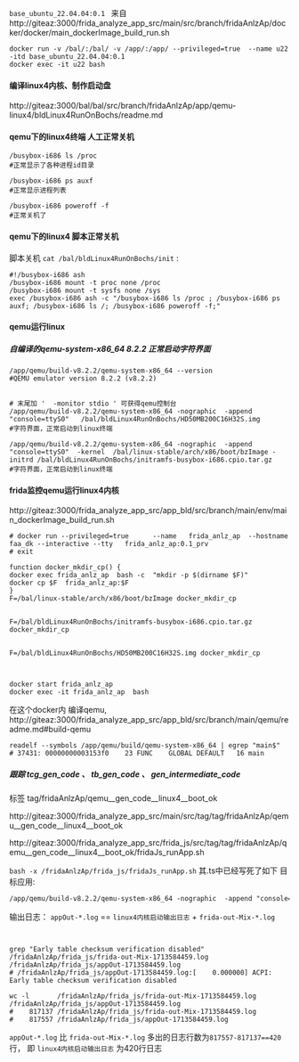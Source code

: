 
```base_ubuntu_22.04.04:0.1 ``` 来自 http://giteaz:3000/frida_analyze_app_src/main/src/branch/fridaAnlzAp/docker/docker/main_dockerImage_build_run.sh

```shell
docker run -v /bal/:/bal/ -v /app/:/app/ --privileged=true  --name u22  -itd base_ubuntu_22.04.04:0.1 
docker exec -it u22 bash
```


#### 编译linux4内核、制作启动盘
http://giteaz:3000/bal/bal/src/branch/fridaAnlzAp/app/qemu-linux4/bldLinux4RunOnBochs/readme.md

 
#### qemu下的linux4终端 人工正常关机 

```shell
/busybox-i686 ls /proc
#正常显示了各种进程id目录

/busybox-i686 ps auxf
#正常显示进程列表
```

```shell
/busybox-i686 poweroff -f 
#正常关机了
```



#### qemu下的linux4  脚本正常关机 

脚本关机 ```cat /bal/bldLinux4RunOnBochs/init``` : 
```shell
#!/busybox-i686 ash
/busybox-i686 mount -t proc none /proc
/busybox-i686 mount -t sysfs none /sys
exec /busybox-i686 ash -c "/busybox-i686 ls /proc ; /busybox-i686 ps auxf; /busybox-i686 ls /; /busybox-i686 poweroff -f;"
```



#### qemu运行linux

#####  自编译的qemu-system-x86_64 8.2.2 正常启动字符界面

```shell
/app/qemu/build-v8.2.2/qemu-system-x86_64 --version
#QEMU emulator version 8.2.2 (v8.2.2)


# 末尾加 '  -monitor stdio ' 可获得qemu控制台
/app/qemu/build-v8.2.2/qemu-system-x86_64 -nographic  -append "console=ttyS0"   /bal/bldLinux4RunOnBochs/HD50MB200C16H32S.img
#字符界面，正常启动到linux终端

/app/qemu/build-v8.2.2/qemu-system-x86_64 -nographic  -append "console=ttyS0"  -kernel  /bal/linux-stable/arch/x86/boot/bzImage -initrd /bal/bldLinux4RunOnBochs/initramfs-busybox-i686.cpio.tar.gz 
#字符界面，正常启动到linux终端

```

 




#### frida监控qemu运行linux4内核


http://giteaz:3000/frida_analyze_app_src/app_bld/src/branch/main/env/main_dockerImage_build_run.sh
```shell
# docker run --privileged=true      --name   frida_anlz_ap  --hostname faa_dk --interactive --tty   frida_anlz_ap:0.1_prv
# exit

function docker_mkdir_cp() {
docker exec frida_anlz_ap  bash -c  "mkdir -p $(dirname $F)"
docker cp $F  frida_anlz_ap:$F
}
F=/bal/linux-stable/arch/x86/boot/bzImage docker_mkdir_cp


F=/bal/bldLinux4RunOnBochs/initramfs-busybox-i686.cpio.tar.gz docker_mkdir_cp


F=/bal/bldLinux4RunOnBochs/HD50MB200C16H32S.img docker_mkdir_cp



docker start frida_anlz_ap
docker exec -it frida_anlz_ap  bash
```
在这个docker内 编译qemu, http://giteaz:3000/frida_analyze_app_src/app_bld/src/branch/main/qemu/readme.md#build-qemu


```shell
readelf --symbols /app/qemu/build/qemu-system-x86_64 | egrep "main$"
# 37431: 00000000003153f0    23 FUNC    GLOBAL DEFAULT   16 main

```
#####  跟踪 tcg_gen_code 、 tb_gen_code 、 gen_intermediate_code
标签 tag/fridaAnlzAp/qemu__gen_code__linux4__boot_ok

http://giteaz:3000/frida_analyze_app_src/main/src/tag/tag/fridaAnlzAp/qemu__gen_code__linux4__boot_ok


http://giteaz:3000/frida_analyze_app_src/frida_js/src/tag/tag/fridaAnlzAp/qemu__gen_code__linux4__boot_ok/fridaJs_runApp.sh

```bash -x /fridaAnlzAp/frida_js/fridaJs_runApp.sh```
其.ts中已经写死了如下 目标应用:
```txt
/app/qemu/build-v8.2.2/qemu-system-x86_64 -nographic  -append "console=ttyS0"  -kernel  /bal/linux-stable/arch/x86/boot/bzImage -initrd /bal/bldLinux4RunOnBochs/initramfs-busybox-i686.cpio.tar.gz
``` 

输出日志： ```appOut-*.log``` == ```linux4内核启动输出日志``` + ```frida-out-Mix-*.log```
```shell


grep "Early table checksum verification disabled"      /fridaAnlzAp/frida_js/frida-out-Mix-1713584459.log  /fridaAnlzAp/frida_js/appOut-1713584459.log 
# /fridaAnlzAp/frida_js/appOut-1713584459.log:[    0.000000] ACPI: Early table checksum verification disabled

wc -l       /fridaAnlzAp/frida_js/frida-out-Mix-1713584459.log  /fridaAnlzAp/frida_js/appOut-1713584459.log 
#    817137 /fridaAnlzAp/frida_js/frida-out-Mix-1713584459.log
#    817557 /fridaAnlzAp/frida_js/appOut-1713584459.log

```
```appOut-*.log``` 比 ```frida-out-Mix-*.log``` 多出的日志行数为```817557-817137==420```行， 即  ```linux4内核启动输出日志``` 为420行日志


